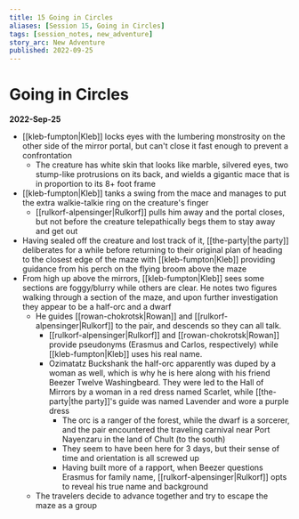 ```yaml
---
title: 15 Going in Circles
aliases: [Session 15, Going in Circles]
tags: [session_notes, new_adventure]
story_arc: New Adventure
published: 2022-09-25
---
```

# Going in Circles
**2022-Sep-25**

- [[kleb-fumpton|Kleb]] locks eyes with the lumbering monstrosity on the other side of the mirror portal, but can't close it fast enough to prevent a confrontation
	- The creature has white skin that looks like marble, silvered eyes, two stump-like protrusions on its back, and wields a gigantic mace that is in proportion to its 8+ foot frame
- [[kleb-fumpton|Kleb]] tanks a swing from the mace and manages to put the extra walkie-talkie ring on the creature's finger
	- [[rulkorf-alpensinger|Rulkorf]] pulls him away and the portal closes, but not before the creature telepathically begs them to stay away and get out
- Having sealed off the creature and lost track of it, [[the-party|the party]] deliberates for a while before returning to their original plan of heading to the closest edge of the maze with [[kleb-fumpton|Kleb]] providing guidance from his perch on the flying broom above the maze
- From high up above the mirrors, [[kleb-fumpton|Kleb]] sees some sections are foggy/blurry while others are clear. He notes two figures walking through a section of the maze, and upon further investigation they appear to be a half-orc and a dwarf
	- He guides [[rowan-chokrotsk|Rowan]] and [[rulkorf-alpensinger|Rulkorf]] to the pair, and descends so they can all talk. 
		- [[rulkorf-alpensinger|Rulkorf]] and [[rowan-chokrotsk|Rowan]] provide pseudonyms (Erasmus and Carlos, respectively) while [[kleb-fumpton|Kleb]] uses his real name.
		- Ozimatatz Buckshank the half-orc apparently was duped by a woman as well, which is why he is here along with his friend Beezer Twelve Washingbeard. They were led to the Hall of Mirrors by a woman in a red dress named Scarlet, while [[the-party|the party]]'s guide was named Lavender and wore a purple dress
			- The orc is a ranger of the forest, while the dwarf is a sorcerer, and the pair encountered the traveling carnival near Port Nayenzaru in the land of Chult (to the south)
			- They seem to have been here for 3 days, but their sense of time and orientation is all screwed up
			- Having built more of a rapport, when Beezer questions Erasmus for family name, [[rulkorf-alpensinger|Rulkorf]] opts to reveal his true name and background
	- The travelers decide to advance together and try to escape the maze as a group